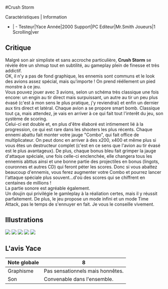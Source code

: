 #Crush Storm

Caractéristiques | Information
- | -
Testeur|Yace
Année|2000
Support|PC
Editeur|Mr.Smith
Joueurs|1
Scrolling|ver

## Critique
Malgré son air simpliste et sans accroche particulière, <b>Crush Storm</b> se révèle être un shmup tout en subtilité, au gameplay plein de finesse et très addictif.<br/>OK, il n'y a pas de fond graphique, les ennemis sont communs et le look des avions assez spécial, mais qu'importe ! On prend rééllement un pied monstre à ce jeu.<br/>Vous pouvez jouer avec 3 avions, selon un schéma très classique une fois encore: un engin au tir direct mais surpuissant, un autre au tir un peu plus évasé (c'est à mon sens le plus pratique, j'y reviendrai) et enfin un dernier aux tirs direct et latéral. Chaque avion a se propore smart bomb. Classique tout ça, mais attendez, je vais en arriver à ce qui fait tout l'interêt du jeu, son système de scoring.<br/>Celui-ci est double et, en plus d'être élaboré est intimement lié à la progression, ce qui est rare dans les shooters les plus récents. Chaque ennemi abattu fait monter votre jauge "Combo", qui fait office de multiplicateur. On peut donc en arriver à des x200, x400 et même plus si vous êtes un destructeur complet (c'est en ce sens que l'avion au tir évasé est le plus avantageux). De plus, chaque bonus bleu fait grimper la jauge d'attaque spéciale, une fois celle-ci enclenchée, elle changera tous les ennemis abttus ainsi et une bonne partie des projectiles en bonus (lingots, couronnes et autres CD) qui feront péter les scores. Donc si vous abattez beaucoup d'ennemis, vous ferez augmenter votre Combo et pourrez lancer l'attaque spéciale plus souvent...d'où des scores qui se chiffrent en centaines de millions !<br/>La partie sonore est agréable également.<br/>Un doujin qui privilégie le gamleplay à la réaliation certes, mais il y réussit parfaitement. De plus, le jeu propose un mode infini et un mode Time Attack, pas le temps de s'ennuyer en fait. Je vous le conseille vivement.

## Illustrations
![](http://www.shmup.com/images/thumbs/img_fiche_1_1068.jpg)
![](http://www.shmup.com/images/thumbs/img_fiche_2_1068.jpg)
![](http://www.shmup.com/images/thumbs/img_fiche_3_1068.gif)
![](http://www.shmup.com/images/thumbs/)
![](http://www.shmup.com/images/thumbs/)

## L'avis Yace
Note globale|8
-|-
Graphisme|Pas sensationnels mais honnêtes.
Son|Convenable dans l'ensemble.
